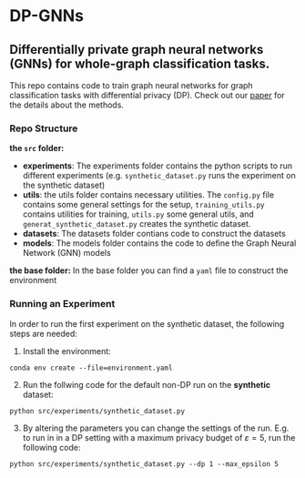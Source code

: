# DP-GNNs
## Differentially private graph neural networks (GNNs) for whole-graph classification tasks.

This repo contains code to train graph neural networks for graph classification tasks with differential privacy (DP). Check out our [paper](https://arxiv.org/pdf/2202.02575.pdf) for the details about the methods.

### Repo Structure

**the ``src`` folder:**
- **experiments**: The experiments folder contains the python scripts to run different experiments (e.g. ``synthetic_dataset.py`` runs the experiment on the synthetic dataset)
- **utils**: the utils folder contains necessary utilities. The ``config.py`` file contains some general settings for the setup, ``training_utils.py`` contains utilities for training, ``utils.py`` some general utils, and ``generat_synthetic_dataset.py`` creates the synthetic dataset.
- **datasets**: The datasets folder contians code to construct the datasets
- **models**: The models folder contains the code to define the Graph Neural Network (GNN) models

**the base folder:**
In the base folder you can find a ``yaml`` file to construct the environment

### Running an Experiment
In order to run the first experiment on the synthetic dataset, the following steps are needed:

1. Install the environment:

``conda env create --file=environment.yaml``

2. Run the follwing code for the default non-DP run on the **synthetic** dataset:

``python src/experiments/synthetic_dataset.py``

3. By altering the parameters you can change the settings of the run. E.g. to run in in a DP setting with a maximum privacy budget of $\varepsilon=5$, run the following code:

``python src/experiments/synthetic_dataset.py --dp 1 --max_epsilon 5``
